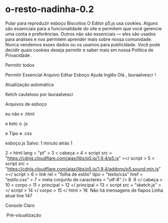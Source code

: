 # o-resto-nadinha-0.2
Pular para reproduzir esboço
Biscoitos
O Editor p5.js usa cookies. Alguns são essenciais para a funcionalidade do site e permitem que você gerencie uma conta e preferências. Outros não são essenciais — eles são usados ​​para análises e nos permitem aprender mais sobre nossa comunidade. Nunca vendemos esses dados ou os usamos para publicidade. Você pode decidir quais cookies deseja permitir e saber mais em nossa Política de Privacidade .


Permitir todos

Permitir Essencial
Arquivo
Editar
Esboço
Ajuda
Inglês
Olá , lauraalvescr !



Atualização automática

Ketch cauteloso
por lauraalvescr


Arquivos de esboço


eu
não
x
.html


e
ketc
o
.js

e
Tipo
e
.css

esboço.js
Salvo: 1 minuto atrás
1
<!DOCTYPE html>
2
< html  lang = "pt" >
3
  < cabeça >
4
    < script  src = "https://cdnjs.cloudflare.com/ajax/libs/p5.js/1.9.4/p5.js" ></ script >
5
    < script  src = "https://cdnjs.cloudflare.com/ajax/libs/p5.js/1.9.4/addons/p5.sound.min.js" ></ script >
6
    < link  rel = "folha de estilo"  tipo = "texto/css"  href = "estilo.css" >
7
    < meta  conjunto de caracteres = "utf-8"  />
8
​
9
  </ cabeça >
10
  < corpo >
11
    < principal >
12
    </ principal >
13
    < script  src = "sketch.js" ></ script >
14
  </ corpo >
15
</ html >
16
​
Não há mensagens de fiapos
Linha atual line 147

Console
Claro

​
Pré-visualização
